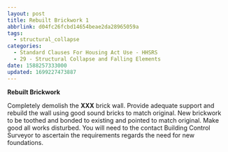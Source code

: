 ```yaml
---
layout: post
title: Rebuilt Brickwork 1
abbrlink: d04fc26fcbd14654beae2da28965059a
tags:
  - structural_collapse
categories:
  - Standard Clauses For Housing Act Use - HHSRS
  - 29 - Structural Collapse and Falling Elements
date: 1588257333000
updated: 1699227473887
---
```


**Rebuilt Brickwork**

Completely demolish the **XXX** brick wall. Provide adequate support and rebuild the wall using good sound bricks to match original. New brickwork to be toothed and bonded to existing and pointed to match original. Make good all works disturbed. You will need to the contact Building Control Surveyor to ascertain the requirements regards the need for new foundations.
